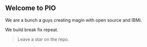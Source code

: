 ## Welcome to PIO 

We are a bunch a guys creating magin with open source and IBMi.

We build break fix repeat.

> Leave a star on the repo. 
